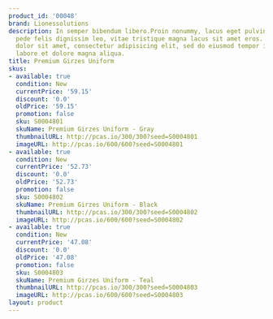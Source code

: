 ```yaml
---
product_id: '00048'
brand: Lionessolutions
description: In semper bibendum libero.Proin nonummy, lacus eget pulvinar lacinia,
  pede felis dignissim leo, vitae tristique magna lacus sit amet eros. Lorem ipsum
  dolor sit amet, consectetur adipisicing elit, sed do eiusmod tempor incididunt ut
  labore et dolore magna aliqua.
title: Premium Girzes Uniform
skus:
- available: true
  condition: New
  currentPrice: '59.15'
  discount: '0.0'
  oldPrice: '59.15'
  promotion: false
  sku: S0004801
  skuName: Premium Girzes Uniform - Gray
  thumbnailURL: http://pcas.io/300/300?seed=S0004801
  imageURL: http://pcas.io/600/600?seed=S0004801
- available: true
  condition: New
  currentPrice: '52.73'
  discount: '0.0'
  oldPrice: '52.73'
  promotion: false
  sku: S0004802
  skuName: Premium Girzes Uniform - Black
  thumbnailURL: http://pcas.io/300/300?seed=S0004802
  imageURL: http://pcas.io/600/600?seed=S0004802
- available: true
  condition: New
  currentPrice: '47.08'
  discount: '0.0'
  oldPrice: '47.08'
  promotion: false
  sku: S0004803
  skuName: Premium Girzes Uniform - Teal
  thumbnailURL: http://pcas.io/300/300?seed=S0004803
  imageURL: http://pcas.io/600/600?seed=S0004803
layout: product
---
```

